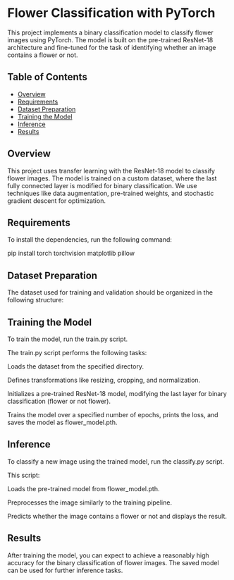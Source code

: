 # Flower Classification with PyTorch

This project implements a binary classification model to classify flower images using PyTorch. The model is built on the pre-trained ResNet-18 architecture and fine-tuned for the task of identifying whether an image contains a flower or not.

## Table of Contents
- [Overview](#overview)
- [Requirements](#requirements)
- [Dataset Preparation](#dataset-preparation)
- [Training the Model](#training-the-model)
- [Inference](#inference)
- [Results](#results)


## Overview

This project uses transfer learning with the ResNet-18 model to classify flower images. The model is trained on a custom dataset, where the last fully connected layer is modified for binary classification. We use techniques like data augmentation, pre-trained weights, and stochastic gradient descent for optimization.

## Requirements

To install the dependencies, run the following command:

pip install torch torchvision matplotlib pillow

## Dataset Preparation

The dataset used for training and validation should be organized in the following structure:

## Training the Model

To train the model, run the train.py script.

The train.py script performs the following tasks:

Loads the dataset from the specified directory.

Defines transformations like resizing, cropping, and normalization.

Initializes a pre-trained ResNet-18 model, modifying the last layer for binary classification (flower or not flower).

Trains the model over a specified number of epochs, prints the loss, and saves the model as flower_model.pth.

## Inference
To classify a new image using the trained model, run the classify.py script.

This script:

Loads the pre-trained model from flower_model.pth.

Preprocesses the image similarly to the training pipeline.

Predicts whether the image contains a flower or not and displays the result.

## Results
After training the model, you can expect to achieve a reasonably high accuracy for the binary classification of flower images. The saved model can be used for further inference tasks.

